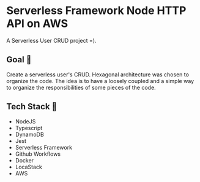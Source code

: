 # Serverless Framework Node HTTP API on AWS

A Serverless User CRUD project =).

## Goal 🎯

Create a serverless user's CRUD. Hexagonal architecture was chosen to organize the code. The idea is to have a loosely coupled and a simple way to organize the responsibilities of some pieces of the code.

## Tech Stack 🚀

- NodeJS
- Typescript
- DynamoDB
- Jest
- Serverless Framework
- Github Workflows
- Docker
- LocaStack
- AWS